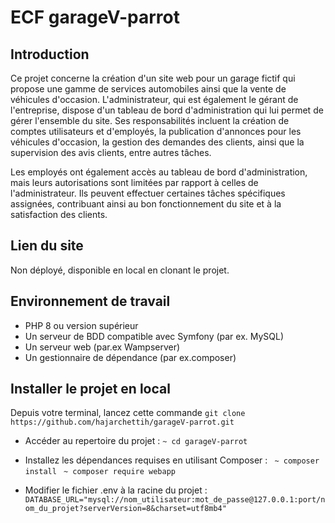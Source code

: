 # ECF garageV-parrot
## Introduction
Ce projet concerne la création d'un site web pour un garage fictif qui propose une gamme de services automobiles ainsi que la vente de véhicules d'occasion. L'administrateur, qui est également le gérant de l'entreprise, dispose d'un tableau de bord d'administration qui lui permet de gérer l'ensemble du site. Ses responsabilités incluent la création de comptes utilisateurs et d'employés, la publication d'annonces pour les véhicules d'occasion, la gestion des demandes des clients, ainsi que la supervision des avis clients, entre autres tâches.

Les employés ont également accès au tableau de bord d'administration, mais leurs autorisations sont limitées par rapport à celles de l'administrateur. Ils peuvent effectuer certaines tâches spécifiques assignées, contribuant ainsi au bon fonctionnement du site et à la satisfaction des clients.

## Lien du site
Non déployé, disponible en local en clonant le projet. 

## Environnement de travail
+ PHP 8 ou version supérieur
+ Un serveur de BDD compatible avec Symfony (par ex. MySQL)
+ Un serveur web (par.ex Wampserver)
+ Un gestionnaire de dépendance (par ex.composer)

## Installer le projet en local

Depuis votre terminal, lancez cette commande `git clone https://github.com/hajarchettih/garageV-parrot.git`

+ Accéder au repertoire du projet :
`~ cd garageV-parrot`
+ Installez les dépendances requises en utilisant Composer :
` ~ composer install`
` ~ composer require webapp`

+ Modifier le fichier .env à la racine du projet :
`DATABASE_URL="mysql://nom_utilisateur:mot_de_passe@127.0.0.1:port/nom_du_projet?serverVersion=8&charset=utf8mb4"`










